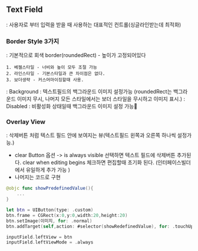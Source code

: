 ## Text Field

: 사용자로 부터 입력을 받을 때 사용하는 대표적인 컨트롤(싱글라인받는데 최적화)

### Border Style 3가지

: 기본적으로 회색 border(roundedRect) - 높이가 고정되어있다

    1. 베젤스타일 - 너비와 높이 모두 조절 가능
    2. 라인스타일 - 기본스타일과 큰 차이점은 없다.
    3. 보더생략 - 커스머마이징할때 사용.

: Background : 텍스트필드의 백그라운드 이미지 설정가능 (roundedRect는 백그라운드 이미지 무시, 나머지 모든 스타일에서는 보더 스타일을 무시하고 이미지 표시.)
: Disabled : 비활성화 상태일때 백그라운드 이미지 설정 가능

### Overlay View

: 삭제버튼 처럼 텍스트 필드 안에 보여지는 뷰(텍스트필드 왼쪽과 오른쪽 하나씩 설정가능.)

- clear Button 옵션 -> is always visible 선택하면 텍스트 필드에 삭제버튼 추가된다.
  clear when editing begins 체크하면 편집할때 초기화 된다. (인터페이스빌더에서 유일하게 추가 가능 )
- 나머지는 코드로 구현

```swift
@objc func showPredefinedValue(){
	...
}

let btn = UIButton(type: .custom)
btn.frame = CGRect(x:0,y:0,width:20,height:20)
btn.setImage(이미지, for: .normal)
btn.addTarget(self,action: #selector(showRedefinedValue), for: .touchUpInside)

inputField.leftView = btn
inputField.leftViewMode = .always
```
